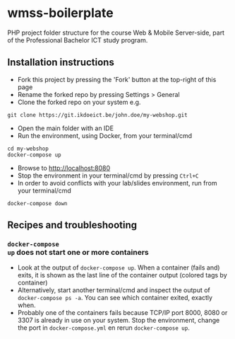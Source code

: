 # wmss-boilerplate
PHP project folder structure for the course Web &amp; Mobile Server-side, part of the Professional Bachelor ICT study program.

## Installation instructions

* Fork this project by pressing the 'Fork' button at the top-right of this page
* Rename the forked repo by pressing Settings > General
* Clone the forked repo on your system e.g.
```shell
git clone https://git.ikdoeict.be/john.doe/my-webshop.git
```
* Open the main folder with an IDE
* Run the environment, using Docker, from your terminal/cmd
```shell
cd my-webshop
docker-compose up
```
* Browse to [http://localhost:8080](http://localhost:8080)
* Stop the environment in your terminal/cmd by pressing <code>Ctrl+C</code>
* In order to avoid conflicts with your lab/slides environment, run from your terminal/cmd
```shell
docker-compose down
```

## Recipes and troubleshooting

### <code>docker-compose up</code> does not start one or more containers
* Look at the output of <code>docker-compose up</code>. When a container (fails and) exits, it is shown as the last line of the container output (colored tags by container)
* Alternatively, start another terminal/cmd and inspect the output of <code>docker-compose ps -a</code>. You can see which container exited, exactly when.
* Probably one of the containers fails because TCP/IP port 8000, 8080 or 3307 is already in use on your system. Stop the environment, change the port in <code>docker-compose.yml</code> en rerun <code>docker-compose up</code>.


